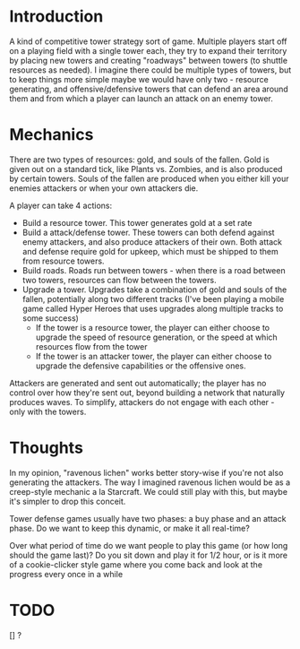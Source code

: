 # Introduction
A kind of competitive tower strategy sort of game. Multiple players start off on a playing field with a single tower each, they try to expand their territory by placing new towers and creating "roadways" between towers (to shuttle resources as needed). I imagine there could be multiple types of towers, but to keep things more simple maybe we would have only two - resource generating, and offensive/defensive towers that can defend an area around them and from which a player can launch an attack on an enemy tower.

# Mechanics
There are two types of resources: gold, and souls of the fallen. Gold is given out on a standard tick, like Plants vs. Zombies, and is also produced by certain towers. Souls of the fallen are produced when you either kill your enemies attackers or when your own attackers die.

A player can take 4 actions:
* Build a resource tower. This tower generates gold at a set rate
* Build a attack/defense tower. These towers can both defend against enemy attackers, and also produce attackers of their own. Both attack and defense require gold for upkeep, which must be shipped to them from resource towers.
* Build roads. Roads run between towers - when there is a road between two towers, resources can flow between the towers.
* Upgrade a tower. Upgrades take a combination of gold and souls of the fallen, potentially along two different tracks (I've been playing a mobile game called Hyper Heroes that uses upgrades along multiple tracks to some success)
    - If the tower is a resource tower, the player can either choose to upgrade the speed of resource generation, or the speed at which resources flow from the tower
    - If the tower is an attacker tower, the player can either choose to upgrade the defensive capabilities or the offensive ones.

Attackers are generated and sent out automatically; the player has no control over how they're sent out, beyond building a network that naturally produces waves. To simplify, attackers do not engage with each other - only with the towers.

# Thoughts
In my opinion, "ravenous lichen" works better story-wise if you're not also generating the attackers. The way I imagined ravenous lichen would be as a creep-style mechanic a la Starcraft. We could still play with this, but maybe it's simpler to drop this conceit.

Tower defense games usually have two phases: a buy phase and an attack phase. Do we want to keep this dynamic, or make it all real-time?

Over what period of time do we want people to play this game (or how long should the game last)? Do you sit down and play it for 1/2 hour, or is it more of a cookie-clicker style game where you come back and look at the progress every once in a while

# TODO
[] ?
